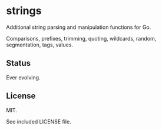 # strings

Additional string parsing and manipulation functions for Go. 

Comparisons, prefixes, trimming, quoting, wildcards, random, segmentation, tags, values.

## Status
Ever evolving.

## License

MIT.

See included LICENSE file.
